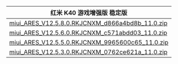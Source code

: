 | 红米 K40 游戏增强版  稳定版    |
| ---- |
| [miui_ARES_V12.5.8.0.RKJCNXM_d866a4bd8b_11.0.zip](https://bigota.d.miui.com/V12.5.8.0.RKJCNXM/miui_ARES_V12.5.8.0.RKJCNXM_d866a4bd8b_11.0.zip)    |
| [miui_ARES_V12.5.6.0.RKJCNXM_c571abdd03_11.0.zip](https://bigota.d.miui.com/V12.5.6.0.RKJCNXM/miui_ARES_V12.5.6.0.RKJCNXM_c571abdd03_11.0.zip)    |
| [miui_ARES_V12.5.5.0.RKJCNXM_9965600c65_11.0.zip](https://bigota.d.miui.com/V12.5.5.0.RKJCNXM/miui_ARES_V12.5.5.0.RKJCNXM_9965600c65_11.0.zip)    |
| [miui_ARES_V12.5.3.0.RKJCNXM_0762ce621a_11.0.zip](https://bigota.d.miui.com/V12.5.3.0.RKJCNXM/miui_ARES_V12.5.3.0.RKJCNXM_0762ce621a_11.0.zip)    |

